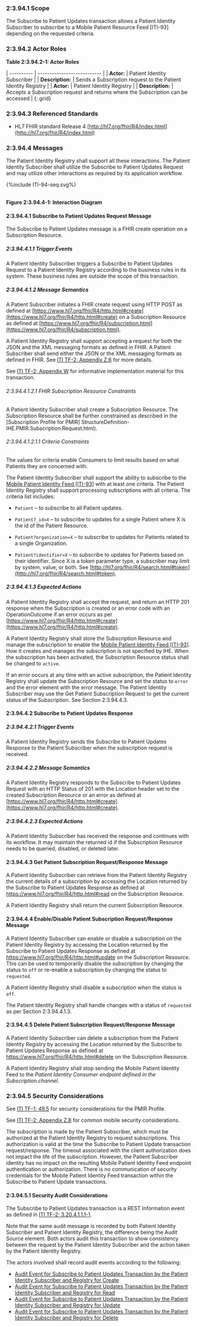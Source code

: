 ### 2:3.94.1 Scope

The Subscribe to Patient Updates transaction allows a Patient Identity Subscriber to subscribe to a Mobile Patient Resource Feed \[ITI-93\] depending on the requested criteria.

### 2:3.94.2 Actor Roles

**Table 2:3.94.2-1: Actor Roles**

| ---------- | --------------------------- |
| **Actor:** | Patient Identity Subscriber |
| **Description:** | Sends a Subscription request to the Patient Identity Registry |
| **Actor:** | Patient Identity Registry |
| **Description:** | Accepts a Subscription request and returns where the Subscription can be accessed |
{:.grid}

### 2:3.94.3 Referenced Standards

  - HL7 FHIR standard Release 4 [http://hl7.org/fhir/R4/index.html](http://hl7.org/fhir/R4/index.html)

### 2:3.94.4 Messages

The Patient Identity Registry shall support all these interactions. The Patient Identity Subscriber shall utilize the Subscribe to Patient Updates Request and may utilize other interactions as required by its application workflow.

<div>
{%include ITI-94-seq.svg%}
</div>
<br clear="all">

**Figure 2:3.94.4-1: Interaction Diagram**

#### 2:3.94.4.1 Subscribe to Patient Updates Request Message

The Subscribe to Patient Updates message is a FHIR create operation on a Subscription Resource.

##### 2:3.94.4.1.1 Trigger Events

A Patient Identity Subscriber triggers a Subscribe to Patient Updates Request to a Patient Identity Registry according to the business rules in its system. These business rules are outside the scope of this transaction.

##### 2:3.94.4.1.2 Message Semantics

A Patient Subscriber initiates a FHIR create request using HTTP POST as defined at [https://www.hl7.org/fhir/R4/http.html#create](https://www.hl7.org/fhir/R4/http.html#create) on a Subscription Resource as defined at [https://www.hl7.org/fhir/R4/subscription.html](https://www.hl7.org/fhir/R4/subscription.html).

A Patient Identity Registry shall support accepting a request for both the JSON and the XML messaging formats as defined in FHIR. A Patient Subscriber shall send either the JSON or the XML messaging formats as defined in FHIR. See [ITI TF-2: Appendix Z.6](https://profiles.ihe.net/ITI/TF/Volume2/ch-Z.html#z.6-populating-the-expected-response-format) for more details.

See [ITI TF-2: Appendix W](https://profiles.ihe.net/ITI/TF/Volume2/ch-W.html) for informative implementation material for this transaction.

###### 2:3.94.4.1.2.1 FHIR Subscription Resource Constraints

A Patient Identity Subscriber shall create a Subscription Resource. The Subscription Resource shall be further constrained as described in the [Subscription Profile for PMIR] StructureDefinition-IHE.PMIR.Subscription.Request.html).


###### 2:3.94.4.1.2.1.1 Criteria Constraints

The values for criteria enable Consumers to limit results based on what Patients they are concerned with.

The Patient Identity Subscriber shall support the ability to subscribe to the [Mobile Patient Identity Feed \[ITI-93\]](ITI-93.html) with at least one criteria. The Patient Identity Registry shall support processing subscriptions with all criteria. The criteria list includes:

  - `Patient` – to subscribe to all Patient updates.

  - `Patient?_id=X` – to subscribe to updates for a single Patient where X is the id of the Patient Resource.

  - `Patient?organization=X` – to subscribe to updates for Patients related to a single Organization.

  - `Patient?identifier=X` – to subscribe to updates for Patients based on their identifier. Since X is a token parameter type, a subscriber may limit by system, value, or both. See [http://hl7.org/fhir/R4/search.html#token](http://hl7.org/fhir/R4/search.html#token).

##### 2:3.94.4.1.3 Expected Actions

A Patient Identity Registry shall accept the request, and return an HTTP 201 response when the Subscription is created or an error code with an OperationOutcome if an error occurs as per [https://www.hl7.org/fhir/R4/http.html#create](https://www.hl7.org/fhir/R4/http.html#create).

A Patient Identity Registry shall store the Subscription Resource and manage the subscription to enable the [Mobile Patient Identity Feed \[ITI-93\]](ITI-93.html). How it creates and manages the subscription is not specified by IHE. When the subscription has been activated, the Subscription Resource status shall be changed to `active`.

If an error occurs at any time with an active subscription, the Patient Identity Registry shall update the Subscription Resource and set the status to `error` and the error element with the error message. The Patient Identity Subscriber may use the Get Patient Subscription Request to get the current status of the Subscription. See Section 2:3.94.4.3.

#### 2:3.94.4.2 Subscribe to Patient Updates Response

##### 2:3.94.4.2.1 Trigger Events

A Patient Identity Registry sends the Subscribe to Patient Updates Response to the Patient Subscriber when the subscription request is received.

##### 2:3.94.4.2.2 Message Semantics

A Patient Identity Registry responds to the Subscribe to Patient Updates Request with an HTTP Status of 201 with the Location header set to the created Subscription Resource or an error as defined at [https://www.hl7.org/fhir/R4/http.html#create](https://www.hl7.org/fhir/R4/http.html#create).

##### 2:3.94.4.2.3 Expected Actions

A Patient Identity Subscriber has received the response and continues with its workflow. It may maintain the returned id if the Subscription Resource needs to be queried, disabled, or deleted later.

#### 2:3.94.4.3 Get Patient Subscription Request/Response Message

A Patient Identity Subscriber can retrieve from the Patient Identity Registry the current details of a subscription by accessing the Location returned by the Subscribe to Patient Updates Response as defined at <https://www.hl7.org/fhir/R4/http.html#read> on the Subscription Resource.

A Patient Identity Registry shall return the current Subscription Resource.

#### 2:3.94.4.4 Enable/Disable Patient Subscription Request/Response Message

A Patient Identity Subscriber can enable or disable a subscription on the Patient Identity Registry by accessing the Location returned by the Subscribe to Patient Updates Response as defined at <https://www.hl7.org/fhir/R4/http.html#update> on the Subscription Resource. This can be used to temporarily disable the subscription by changing the status to `off` or re-enable a subscription by changing the status to `requested`.

A Patient Identity Registry shall disable a subscription when the status is `off`.

The Patient Identity Registry shall handle changes with a status of `requested` as per Section 2:3.94.4.1.3.

#### 2:3.94.4.5 Delete Patient Subscription Request/Response Message

A Patient Identity Subscriber can delete a subscription from the Patient Identity Registry by accessing the Location returned by the Subscribe to Patient Updates Response as defined at <https://www.hl7.org/fhir/R4/http.html#delete> on the Subscription Resource.

A Patient Identity Registry shall stop sending the Mobile Patient Identity Feed to the *Patient Identity Consumer endpoint defined in the Subscription.channel*.

### 2:3.94.5 Security Considerations

See [ITI TF-1: 49.5](volume-1.html#1495-pmir-security-considerations) for security considerations for the PMIR Profile.

See [ITI TF-2: Appendix Z.8](https://profiles.ihe.net/ITI/TF/Volume2/ch-Z.html#z.8-mobile-security-considerations) for common mobile security considerations.

The subscription is made by the Patient Subscriber, which must be authorized at the Patient Identity Registry to request subscriptions. This authorization is valid at the time the Subscribe to Patient Update transaction request/response. The timeout associated with the client authorization does not impact the life of the subscription. However, the Patient Subscriber identity has no impact on the resulting Mobile Patient Identity Feed endpoint authentication or authorization. There is no communication of security credentials for the Mobile Patient Identity Feed transaction within the Subscribe to Patient Update transactions.

#### 2:3.94.5.1 Security Audit Considerations

The Subscribe to Patient Updates transaction is a REST Information event as defined in [ITI TF-2: 3.20.4.1.1.1-1](https://profiles.ihe.net/ITI/TF/Volume2/ITI-20.html#3.20.4.1.1.1).

Note that the same audit message is recorded by both Patient Identity Subscriber and Patient Identity Registry, the difference being the Audit Source element. Both actors audit this transaction to show consistency between the request by the Patient Identity Subscriber and the action taken by the Patient Identity Registry.

The actors involved shall record audit events according to the following:
- [Audit Event for Subscribe to Patient Updates Transaction by the Patient Identity Subscriber and Registry for Create](StructureDefinition-IHE.PMIR.Audit.Subscription.Create.html)
- [Audit Event for Subscribe to Patient Updates Transaction by the Patient Identity Subscriber and Registry for Read](StructureDefinition-IHE.PMIR.Audit.Subscription.Read.html)
- [Audit Event for Subscribe to Patient Updates Transaction by the Patient Identity Subscriber and Registry for Update](StructureDefinition-IHE.PMIR.Audit.Subscription.Update.html)
- [Audit Event for Subscribe to Patient Updates Transaction by the Patient Identity Subscriber and Registry for Delete](StructureDefinition-IHE.PMIR.Audit.Subscription.Delete.html)
